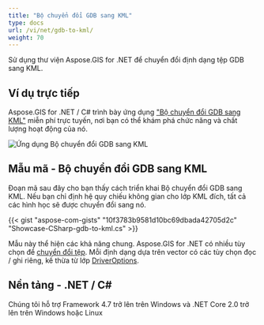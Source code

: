 ```yaml
---
title: "Bộ chuyển đổi GDB sang KML"
type: docs
url: /vi/net/gdb-to-kml/
weight: 70
---
```


Sử dụng thư viện Aspose.GIS for .NET để chuyển đổi định dạng tệp GDB sang KML.

## **Ví dụ trực tiếp**

Aspose.GIS for .NET / C# trình bày ứng dụng ["Bộ chuyển đổi GDB sang KML"](https://products.aspose.app/gis/conversion/gdb-to-kml) miễn phí trực tuyến, nơi bạn có thể khám phá chức năng và chất lượng hoạt động của nó.

![Ứng dụng Bộ chuyển đổi GDB sang KML](conversion.png)

## **Mẫu mã - Bộ chuyển đổi GDB sang KML**

Đoạn mã sau đây cho bạn thấy cách triển khai Bộ chuyển đổi GDB sang KML. Nếu bạn chỉ định hệ quy chiếu không gian cho lớp KML đích, tất cả các hình học sẽ được chuyển đổi sang nó. 

{{< gist "aspose-com-gists" "10f3783b9581d10bc69dbada42705d2c" "Showcase-CSharp-gdb-to-kml.cs" >}}

Mẫu này thể hiện các khả năng chung. Aspose.GIS for .NET có nhiều tùy chọn để [chuyển đổi tệp](https://docs.aspose.com/gis/net/vector-layers/). Mỗi định dạng dựa trên vector có các tùy chọn đọc / ghi riêng, kế thừa từ lớp [DriverOptions](https://reference.aspose.com/gis/net/aspose.gis/driveroptions).

## **Nền tảng - .NET / C#**

Chúng tôi hỗ trợ Framework 4.7 trở lên trên Windows và .NET Core 2.0 trở lên trên Windows hoặc Linux
